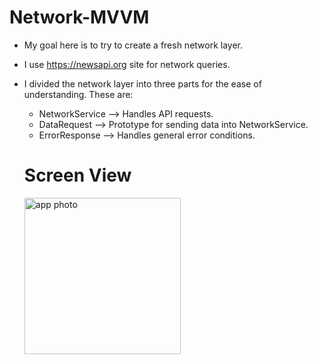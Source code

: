 # Network-MVVM

- My goal here is to try to create a fresh network layer. 

- I use https://newsapi.org site for network queries.

- I divided the network layer into three parts for the ease of understanding. These are: 
   - NetworkService  -->  Handles API requests.
   - DataRequest     -->  Prototype for sending data into NetworkService.
   - ErrorResponse   -->  Handles general error conditions.
   
   
   # Screen View
   
   
     <img src="https://user-images.githubusercontent.com/109242794/213015934-46ced327-c8c4-4f54-82e6-e9e366f3374a.png" style="float:center" alt="app photo" width="250"/>



